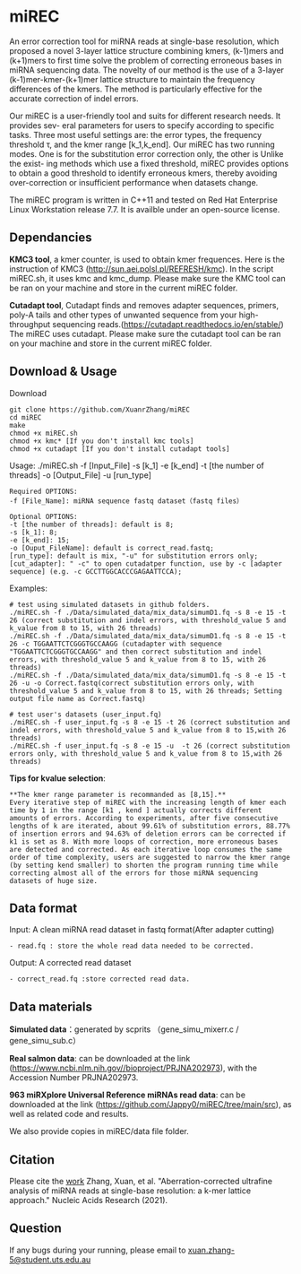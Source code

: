 # miREC
An error correction tool for miRNA reads at single-base resolution, which proposed a novel 3-layer lattice structure combining kmers, (k-1)mers and (k+1)mers to first time solve the problem of correcting erroneous bases in miRNA sequencing data. 
The novelty of our method is the use of a 3-layer (k-1)mer-kmer-(k+1)mer lattice structure to maintain the frequency differences of the kmers.
The method is particularly effective for the accurate correction of indel errors. 

Our miREC is a user-friendly tool and suits for different research needs. It provides sev- eral parameters for users to specify according to specific tasks. Three most useful settings are: the error types, the frequency threshold τ, and the kmer range [k_1,k_end]. Our miREC has two running modes. One is for the substitution error correction only, the other is Unlike the exist- ing methods which use a fixed threshold, miREC provides options to obtain a good threshold to identify erroneous kmers, thereby avoiding over-correction or insufficient performance when datasets change.  

The miREC program is written in C++11 and tested on Red Hat Enterprise Linux Workstation release 7.7. It is availble under an open-source license.

## Dependancies
**KMC3 tool**, a kmer counter, is used to obtain kmer frequences. Here is the instruction of KMC3 (http://sun.aei.polsl.pl/REFRESH/kmc).
In the script miREC.sh, it uses kmc and kmc_dump. Please make sure the KMC tool can be ran on your machine and store in the current miREC folder.

**Cutadapt tool**, Cutadapt finds and removes adapter sequences, primers, poly-A tails and other types of unwanted sequence from your high-throughput sequencing reads.(https://cutadapt.readthedocs.io/en/stable/)
The miREC uses cutadapt. Please make sure the cutadapt tool can be ran on your machine and store in the current miREC folder.


## Download & Usage

Download

	git clone https://github.com/XuanrZhang/miREC
	cd miREC
	make
	chmod +x miREC.sh
	chmod +x kmc* [If you don't install kmc tools] 
	chmod +x cutadapt [If you don't install cutadapt tools]
	
	
Usage: ./miREC.sh -f [Input_File] -s [k_1] -e [k_end] -t [the number of threads] -o [Output_File] -u [run_type]

	Required OPTIONS:
	-f [File_Name]: miRNA sequence fastq dataset（fastq files）

	Optional OPTIONS:
	-t [the number of threads]: default is 8;
	-s [k_1]: 8;
	-e [k_end]: 15;
	-o [Ouput_FileName]: default is correct_read.fastq;
	[run_type]: default is mix, "-u" for substitution errors only;
	[cut_adapter]: " -c" to open cutadatper function, use by -c [adapter sequence] (e.g. -c GCCTTGGCACCCGAGAATTCCA);
	
Examples: 

	# test using simulated datasets in github folders.
	./miREC.sh -f ./Data/simulated_data/mix_data/simumD1.fq -s 8 -e 15 -t 26 (correct substitution and indel errors, with threshold_value 5 and k_value from 8 to 15, with 26 threads)
	./miREC.sh -f ./Data/simulated_data/mix_data/simumD1.fq -s 8 -e 15 -t 26 -c TGGAATTCTCGGGTGCCAAGG (cutadapter with sequence "TGGAATTCTCGGGTGCCAAGG" and then correct substitution and indel errors, with threshold_value 5 and k_value from 8 to 15, with 26 threads)
	./miREC.sh -f ./Data/simulated_data/mix_data/simumD1.fq -s 8 -e 15 -t 26 -u -o Correct.fastq(correct substitution errors only, with threshold_value 5 and k_value from 8 to 15, with 26 threads; Setting output file name as Correct.fastq)
	
	# test user's datasets (user_input.fq)
	./miREC.sh -f user_input.fq -s 8 -e 15 -t 26 (correct substitution and indel errors, with threshold_value 5 and k_value from 8 to 15,with 26 threads)
	./miREC.sh -f user_input.fq -s 8 -e 15 -u  -t 26 (correct substitution errors only, with threshold_value 5 and k_value from 8 to 15,with 26 threads)

**Tips for kvalue selection**:

	**The kmer range parameter is recommanded as [8,15].**
	Every iterative step of miREC with the increasing length of kmer each time by 1 in the range [k1 , kend ] actually corrects different amounts of errors. According to experiments, after five consecutive lengths of k are iterated, about 99.61% of substitution errors, 88.77% of insertion errors and 94.63% of deletion errors can be corrected if k1 is set as 8. With more loops of correction, more erroneous bases are detected and corrected. As each iterative loop consumes the same order of time complexity, users are suggested to narrow the kmer range (by setting kend smaller) to shorten the program running time while correcting almost all of the errors for those miRNA sequencing datasets of huge size.
  
## Data format
Input: A clean miRNA read dataset in fastq format(After adapter cutting)

	- read.fq : store the whole read data needed to be corrected.
	
Output: A corrected read dataset 

	- correct_read.fq :store corrected read data.
	
## Data materials

**Simulated data**：generated by scprits （gene_simu_mixerr.c / gene_simu_sub.c）

**Real salmon data**: can be downloaded at the link (https://www.ncbi.nlm.nih.gov//bioproject/PRJNA202973), with the Accession Number PRJNA202973.

**963 miRXplore Universal Reference miRNAs read data**: can be downloaded at the link (https://github.com/Jappy0/miREC/tree/main/src), as well as related code and results.

We also provide copies in miREC/data file folder.

	
## Citation
Please cite the [work](https://academic.oup.com/nar/advance-article/doi/10.1093/nar/gkab610/6325352)
Zhang, Xuan, et al. "Aberration-corrected ultrafine analysis of miRNA reads at single-base resolution: a k-mer lattice approach." Nucleic Acids Research (2021).

## Question
If any bugs during your running, please email to xuan.zhang-5@student.uts.edu.au
